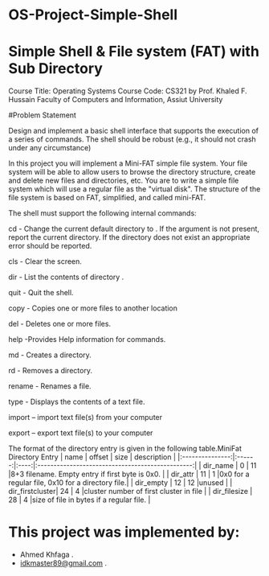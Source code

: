 # OS-Project-Simple-Shell

# Simple Shell & File system (FAT) with Sub Directory

Course Title: Operating Systems Course Code: CS321
by Prof. Khaled F. Hussain
Faculty of Computers and Information, Assiut University

#Problem Statement​

Design and implement a basic shell interface that supports the execution of a series of commands. The shell should be robust (e.g., it should not crash under any circumstance)

In this project you will implement a Mini-FAT simple file system. Your file system will be able to allow users to browse the directory structure, create and delete new files and directories, etc. You are to write a simple file system which will use a regular file as the "virtual disk". The structure of the file system is based on FAT, simplified, and called mini-FAT.

The shell must support the following internal commands:

cd - Change the current default directory to . If the argument is not present, report the current directory. If the directory does not exist an appropriate error should be reported.​

cls - Clear the screen.​

dir - List the contents of directory .​

quit - Quit the shell.

copy - Copies one or more files to another location​

del - Deletes one or more files.​

help -Provides Help information for commands.​

md - Creates a directory.​

rd - Removes a directory.​

rename - Renames a file.​

type - Displays the contents of a text file.​

import – import text file(s) from your computer​

export – export text file(s) to your computer​

The format of the directory entry is given in the following table.​
MiniFat Directory Entry
| name | offset | size | description |
|:---------------:|:------:|:----:|:------------------------------------------------:|
| dir_name | 0 | 11 |8+3 filename. Empty entry if first byte is 0x0. |
| dir_attr | 11 | 1 |0x0 for a regular file, 0x10 for a directory file.|
| dir_empty | 12 | 12 |unused |
| dir_firstcluster| 24 | 4 |cluster number of first cluster in file |
| dir_filesize | 28 | 4 |size of file in bytes if a regular file. |

# This project was implemented by:

- Ahmed Khfaga .
- idkmaster89@gmail.com .
